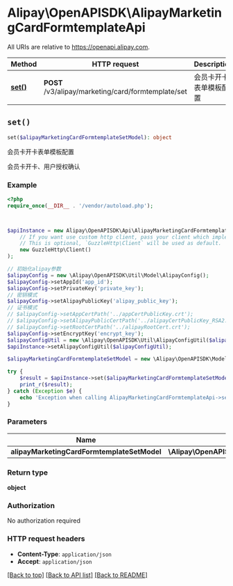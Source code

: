 # Alipay\OpenAPISDK\AlipayMarketingCardFormtemplateApi

All URIs are relative to https://openapi.alipay.com.

Method | HTTP request | Description
------------- | ------------- | -------------
[**set()**](AlipayMarketingCardFormtemplateApi.md#set) | **POST** /v3/alipay/marketing/card/formtemplate/set | 会员卡开卡表单模板配置


## `set()`

```php
set($alipayMarketingCardFormtemplateSetModel): object
```

会员卡开卡表单模板配置

会员卡开卡、用户授权确认

### Example

```php
<?php
require_once(__DIR__ . '/vendor/autoload.php');



$apiInstance = new Alipay\OpenAPISDK\Api\AlipayMarketingCardFormtemplateApi(
    // If you want use custom http client, pass your client which implements `GuzzleHttp\ClientInterface`.
    // This is optional, `GuzzleHttp\Client` will be used as default.
    new GuzzleHttp\Client()
);

// 初始化alipay参数
$alipayConfig = new \Alipay\OpenAPISDK\Util\Model\AlipayConfig();
$alipayConfig->setAppId('app_id');
$alipayConfig->setPrivateKey('private_key');
// 密钥模式
$alipayConfig->setAlipayPublicKey('alipay_public_key');
// 证书模式
// $alipayConfig->setAppCertPath('../appCertPublicKey.crt');
// $alipayConfig->setAlipayPublicCertPath('../alipayCertPublicKey_RSA2.crt');
// $alipayConfig->setRootCertPath('../alipayRootCert.crt');
$alipayConfig->setEncryptKey('encrypt_key');
$alipayConfigUtil = new \Alipay\OpenAPISDK\Util\AlipayConfigUtil($alipayConfig);
$apiInstance->setAlipayConfigUtil($alipayConfigUtil);

$alipayMarketingCardFormtemplateSetModel = new \Alipay\OpenAPISDK\Model\AlipayMarketingCardFormtemplateSetModel(); // \Alipay\OpenAPISDK\Model\AlipayMarketingCardFormtemplateSetModel

try {
    $result = $apiInstance->set($alipayMarketingCardFormtemplateSetModel);
    print_r($result);
} catch (Exception $e) {
    echo 'Exception when calling AlipayMarketingCardFormtemplateApi->set: ', $e->getMessage(), PHP_EOL;
}
```

### Parameters

Name | Type | Description  | Notes
------------- | ------------- | ------------- | -------------
 **alipayMarketingCardFormtemplateSetModel** | **\Alipay\OpenAPISDK\Model\AlipayMarketingCardFormtemplateSetModel**|  | [optional]

### Return type

**object**

### Authorization

No authorization required

### HTTP request headers

- **Content-Type**: `application/json`
- **Accept**: `application/json`

[[Back to top]](#) [[Back to API list]](../../README.md#api-endpoints)
[[Back to README]](../../README.md)
